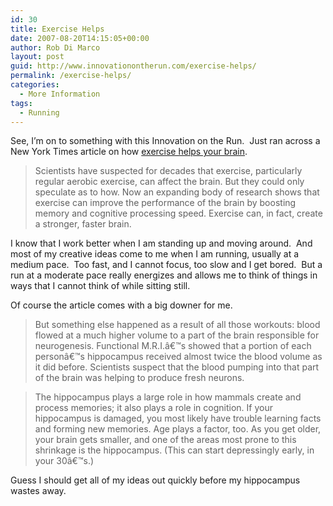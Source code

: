```yaml
---
id: 30
title: Exercise Helps
date: 2007-08-20T14:15:05+00:00
author: Rob Di Marco
layout: post
guid: http://www.innovationontherun.com/exercise-helps/
permalink: /exercise-helps/
categories:
  - More Information
tags:
  - Running
---
```

See, I&#8217;m on to something with this Innovation on the Run.&nbsp; Just ran across a New York Times article on how [exercise helps your brain](http://www.nytimes.com/2007/08/19/sports/playmagazine/0819play-brain.html?ex=1345348800&en=fd35a0abb6aa82a9&ei=5124&partner=permalink&exprod=permalink).

> Scientists have suspected for decades that exercise, particularly regular aerobic exercise, can affect the brain. But they could only speculate as to how. Now an expanding body of research shows that exercise can improve the performance of the brain by boosting memory and cognitive processing speed. Exercise can, in fact, create a stronger, faster brain.

I know that I work better when I am standing up and moving around.&nbsp; And most of my creative ideas come to me when I am running, usually at a medium pace.&nbsp; Too fast, and I cannot focus, too slow and I get bored.&nbsp; But a run at a moderate pace really energizes and allows me to think of things in ways that I cannot think of while sitting still.

Of course the article comes with a big downer for me.

> But something else happened as a result of all those workouts: blood flowed at a much higher volume to a part of the brain responsible for neurogenesis. Functional M.R.I.â€™s showed that a portion of each personâ€™s hippocampus received almost twice the blood volume as it did before. Scientists suspect that the blood pumping into that part of the brain was helping to produce fresh neurons.

> The hippocampus plays a large role in how mammals create and process memories; it also plays a role in cognition. If your hippocampus is damaged, you most likely have trouble learning facts and forming new memories. Age plays a factor, too. As you get older, your brain gets smaller, and one of the areas most prone to this shrinkage is the hippocampus. (This can start depressingly early, in your 30â€™s.) 

Guess I should get all of my ideas out quickly before my hippocampus wastes away.